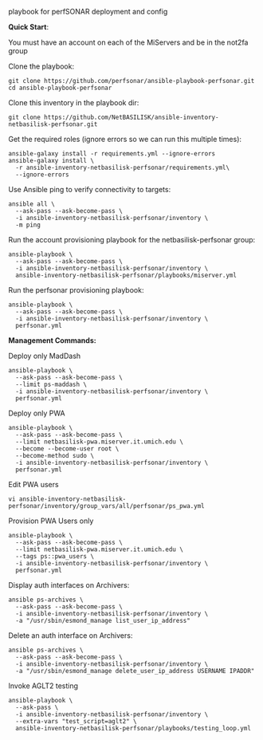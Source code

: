 playbook for perfSONAR deployment and config

**Quick Start**:

You must have an account on each of the MiServers and be in the not2fa group

Clone the playbook:

```
git clone https://github.com/perfsonar/ansible-playbook-perfsonar.git
cd ansible-playbook-perfsonar
```

Clone this inventory in the playbook dir:

```
git clone https://github.com/NetBASILISK/ansible-inventory-netbasilisk-perfsonar.git
```

Get the required roles (ignore errors so we can run this multiple times):

```
ansible-galaxy install -r requirements.yml --ignore-errors
ansible-galaxy install \
  -r ansible-inventory-netbasilisk-perfsonar/requirements.yml\
  --ignore-errors
```

Use Ansible ping to verify connectivity to targets:

```
ansible all \
  --ask-pass --ask-become-pass \
  -i ansible-inventory-netbasilisk-perfsonar/inventory \
  -m ping
```

Run the account provisioning playbook for the netbasilisk-perfsonar group:

```
ansible-playbook \
  --ask-pass --ask-become-pass \
  -i ansible-inventory-netbasilisk-perfsonar/inventory \
  ansible-inventory-netbasilisk-perfsonar/playbooks/miserver.yml
```

Run the perfsonar provisioning playbook:

```
ansible-playbook \
  --ask-pass --ask-become-pass \
  -i ansible-inventory-netbasilisk-perfsonar/inventory \
  perfsonar.yml
```

**Management Commands:**

Deploy only MadDash

```
ansible-playbook \
  --ask-pass --ask-become-pass \
  --limit ps-maddash \
  -i ansible-inventory-netbasilisk-perfsonar/inventory \
  perfsonar.yml
```

Deploy only PWA

```
ansible-playbook \
  --ask-pass --ask-become-pass \
  --limit netbasilisk-pwa.miserver.it.umich.edu \
  --become --become-user root \
  --become-method sudo \
  -i ansible-inventory-netbasilisk-perfsonar/inventory \
  perfsonar.yml
```

Edit PWA users

```
vi ansible-inventory-netbasilisk-perfsonar/inventory/group_vars/all/perfsonar/ps_pwa.yml
```

Provision PWA Users only

```
ansible-playbook \
  --ask-pass --ask-become-pass \
  --limit netbasilisk-pwa.miserver.it.umich.edu \
  --tags ps::pwa_users \
  -i ansible-inventory-netbasilisk-perfsonar/inventory \
  perfsonar.yml
```

Display auth interfaces on Archivers:

```
ansible ps-archives \
  --ask-pass --ask-become-pass \
  -i ansible-inventory-netbasilisk-perfsonar/inventory \
  -a "/usr/sbin/esmond_manage list_user_ip_address"
```

Delete an auth interface on Archivers:

```
ansible ps-archives \
  --ask-pass --ask-become-pass \
  -i ansible-inventory-netbasilisk-perfsonar/inventory \
  -a "/usr/sbin/esmond_manage delete_user_ip_address USERNAME IPADDR"
```

Invoke AGLT2 testing

```
ansible-playbook \
  --ask-pass \
  -i ansible-inventory-netbasilisk-perfsonar/inventory \
  --extra-vars "test_script=aglt2" \
  ansible-inventory-netbasilisk-perfsonar/playbooks/testing_loop.yml
```
